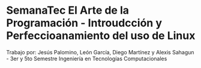 # SemanaTec El Arte de la Programación - Introudcción y Perfeccioanamiento del uso de Linux
Trabajo por: Jesús Palomino, León García, Diego Martínez y Alexis Sahagun - 3er y 5to Semestre
Ingeniería en Tecnologías Computacionales
